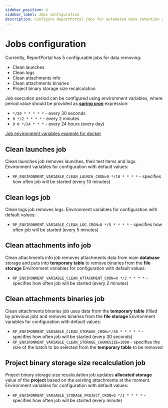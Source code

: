 ```yaml
---
sidebar_position: 4
sidebar_label: Jobs configuration
description: Configure ReportPortal jobs for automated data retention and cleanup to keep your system running efficiently and organized.
---
```


# Jobs configuration

Currently, ReportPortal has 5 configurable jobs for data removing:
* Clean launches
* Clean logs
* Clean attachments info
* Clean attachments binaries
* Project binary storage size recalculation

Job execution period can be configured using environment variables, where period value should be provided as [**spring cron**](https://www.baeldung.com/cron-syntax-linux-vs-spring) expression:
* `*/30 * * * * *` - every 30 seconds
* `0 */2 * * * *` - every 2 minutes
* `0 0 */24 * * *` - every 24 hours (every day)

[Job environment variables example for docker](https://github.com/reportportal/reportportal/blob/2b22c61f87674aaf2efc7a973af38004c2517680/docker-compose.yml#L237-L241)

## Clean launches job

Clean launches job removes launches, their test items and logs.
Environment variables for configuration with default values:
* `RP_ENVIRONMENT_VARIABLE_CLEAN_LAUNCH_CRON=0 */10 * * * *` - specifies how often job will be started (every 10 minutes)

## Clean logs job

Clean logs job removes logs.
Environment variables for configuration with default values:
* `RP_ENVIRONMENT_VARIABLE_CLEAN_LOG_CRON=0 */5 * * * *` - specifies how often job will be started (every 5 minutes)

## Clean attachments info job

Clean attachments info job removes attachments data from main **database** storage and puts into **temporary table** to remove binaries from the **file storage**
Environment variables for configuration with default values:
* `RP_ENVIRONMENT_VARIABLE_CLEAN_ATTACHMENT_CRON=0 */2 * * * *` - specifies how often job will be started (every 2 minutes)

## Clean attachments binaries job

Clean attachments binaries job uses data from the **temporary table** (filled by previous job) 
and removes binaries from the **file storage**
Environment variables for configuration with default values:
* `RP_ENVIRONMENT_VARIABLE_CLEAN_STORAGE_CRON=*/30 * * * * *` - specifies how often job will be started (every 30 seconds)
* `RP_ENVIRONMENT_VARIABLE_CLEAN_STORAGE_CHUNKSIZE=1000` - specifies the size of the batch to be selected from the **temporary table** to be removed

## Project binary storage size recalculation job

Project binary storage size recalculation job updates **allocated storage** value of the **project** based on the existing attachments at the moment.
Environment variables for configuration with default values:
* `RP_ENVIRONMENT_VARIABLE_STORAGE_PROJECT_CRON=0 */1 * * * *` - specifies how often job will be started (every minute)
